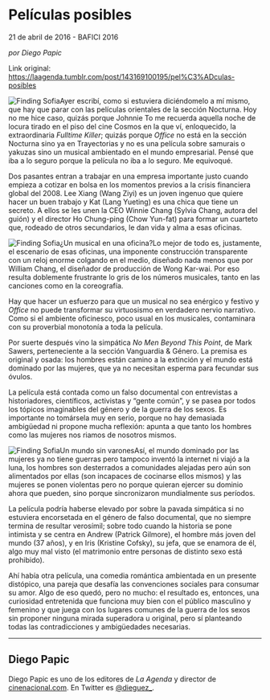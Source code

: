 # Películas posibles



21 de abril de 2016 - BAFICI 2016

_por Diego Papic_

Link original: https://laagenda.tumblr.com/post/143169100195/pel%C3%ADculas-posibles

![Finding Sofia](https://64.media.tumblr.com/7536b4ce8008eda918e695fda7a6cb5e/tumblr_inline_pjzvq08ong1t6q87u_500.jpg)Ayer escribí, como si estuviera diciéndomelo a mí mismo, que hay que parar con las películas orientales de la sección Nocturna. Hoy no me hice caso, quizás porque Johnnie To me recuerda aquella noche de locura tirado en el piso del cine Cosmos en la que ví, enloquecido, la extraordinaria *Fulltime Killer*; quizás porque *Office* no está en la sección Nocturna sino ya en Trayectorias y no es una película sobre samurais o yakuzas sino un musical ambientado en el mundo empresarial. Pensé que iba a lo seguro porque la película no iba a lo seguro. Me equivoqué.

Dos pasantes entran a trabajar en una empresa importante justo cuando empieza a cotizar en bolsa en los momentos previos a la crisis financiera global del 2008. Lee Xiang (Wang Ziyi) es un joven ingenuo que quiere hacer un buen trabajo y Kat (Lang Yueting) es una chica que tiene un secreto. A ellos se les unen la CEO Winnie Chang (Sylvia Chang, autora del guión) y el director Ho Chung-ping (Chow Yun-fat) para formar un cuarteto que, rodeado de otros secundarios, le dan vida y alma a esas oficinas. 

![Finding Sofia](https://64.media.tumblr.com/7536b4ce8008eda918e695fda7a6cb5e/tumblr_inline_pjzvq08ong1t6q87u_500.jpg)¿Un musical en una oficina?Lo mejor de todo es, justamente, el escenario de esas oficinas, una imponente construcción transparente con un reloj enorme colgando en el medio, diseñado nada menos que por William Chang, el diseñador de producción de Wong Kar-wai. Por eso resulta doblemente frustrante lo gris de los números musicales, tanto en las canciones como en la coreografía.

Hay que hacer un esfuerzo para que un musical no sea enérgico y festivo y *Office* no puede transformar su virtuosismo en verdadero nervio narrativo. Como si el ambiente oficinesco, poco usual en los musicales, contaminara con su proverbial monotonía a toda la película.

Por suerte después vino la simpática *No Men Beyond This Point*, de Mark Sawers, perteneciente a la sección Vanguardia & Género. La premisa es original y osada: los hombres están camino a la extinción y el mundo está dominado por las mujeres, que ya no necesitan esperma para fecundar sus óvulos.

La película está contada como un falso documental con entrevistas a historiadores, científicos, activistas y “gente común”, y se pasea por todos los tópicos imaginables del género y de la guerra de los sexos. Es importante no tomársela muy en serio, porque no hay demasiada ambigüedad ni propone mucha reflexión: apunta a que tanto los hombres como las mujeres nos riamos de nosotros mismos.

![Finding Sofia](https://64.media.tumblr.com/6df481706116a4846710ed7b5adab4d6/tumblr_inline_pjzvq1cwiC1t6q87u_500.jpg)Un mundo sin varonesAsí, el mundo dominado por las mujeres ya no tiene guerras pero tampoco inventó la internet ni viajó a la luna, los hombres son desterrados a comunidades alejadas pero aún son alimentados por ellas (son incapaces de cocinarse ellos mismos) y las mujeres se ponen violentas pero no porque quieran ejercer su dominio ahora que pueden, sino porque sincronizaron mundialmente sus períodos.

La película podría haberse elevado por sobre la pavada simpática si no estuviera encorsetada en el género de falso documental, que no siempre termina de resultar verosímil; sobre todo cuando la historia se pone intimista y se centra en Andrew (Patrick Gilmore), el hombre más joven del mundo (37 años), y en Iris (Kristine Cofsky), su jefa, que se enamora de él, algo muy mal visto (el matrimonio entre personas de distinto sexo está prohibido).

Ahí había otra película, una comedia romántica ambientada en un presente distópico, una pareja que desafía las convenciones sociales para consumar su amor. Algo de eso quedó, pero no mucho: el resultado es, entonces, una curiosidad entretenida que funciona muy bien con el público masculino y femenino y que juega con los lugares comunes de la guerra de los sexos sin proponer ninguna mirada superadora u original, pero sí planteando todas las contradicciones y ambigüedades necesarias.



---

 Diego Papic
------------

 Diego Papic es uno de los editores de *La Agenda* y director de [cinenacional.com](http://www.cinenacional.com). En Twitter es [@dieguez\_](http://www.twitter.com/dieguez_). 

